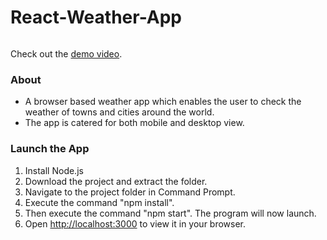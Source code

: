 # React-Weather-App

<img src=""/>

Check out the [demo video]().

### About

- A browser based weather app which enables the user to check the weather of towns and cities around the world.
- The app is catered for both mobile and desktop view.

### Launch the App

1) Install Node.js
2) Download the project and extract the folder.
3) Navigate to the project folder in Command Prompt.
4) Execute the command "npm install".
5) Then execute the command "npm start". The program will now launch. 
6) Open [http://localhost:3000](http://localhost:3000) to view it in your browser.
